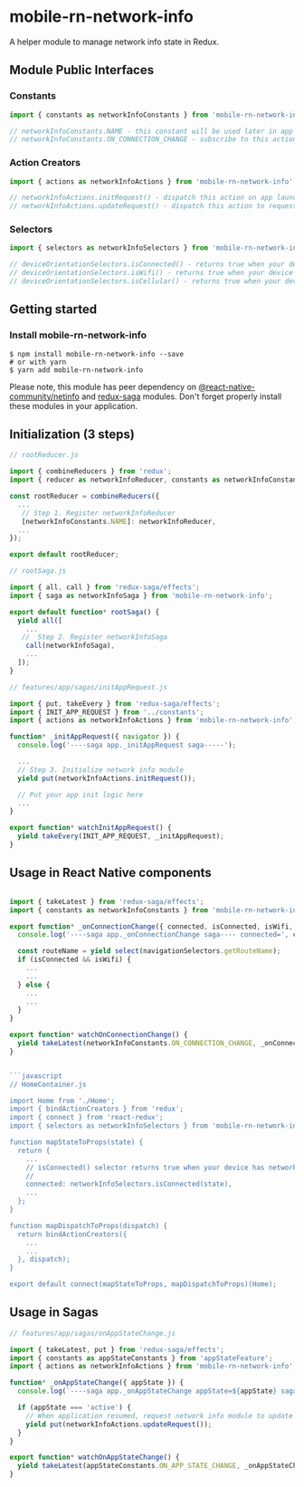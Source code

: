 # mobile-rn-network-info

A helper module to manage network info state in Redux.

## Module Public Interfaces

### Constants

```javascript
import { constants as networkInfoConstants } from 'mobile-rn-network-info'

// networkInfoConstants.NAME - this constant will be used later in app root reducer and module selectors
// networkInfoConstants.ON_CONNECTION_CHANGE - subscribe to this action type if you want to be notified about any changes in network connection
```

### Action Creators

```javascript
import { actions as networkInfoActions } from 'mobile-rn-network-info'

// networkInfoActions.initRequest() - dispatch this action on app launch to initialize the module
// networkInfoActions.updateRequest() - dispatch this action to request module updating its state 
```

### Selectors
```javascript
import { selectors as networkInfoSelectors } from 'mobile-rn-network-info'

// deviceOrientationSelectors.isConnected() - returns true when your device has network connection; otherwise returns false
// deviceOrientationSelectors.isWifi() - returns true when your device has 'wifi' network connection; otherwise returns false
// deviceOrientationSelectors.isCellular() - returns true when your device has 'cellular' network connection; otherwise returns false
```

## Getting started

### Install mobile-rn-network-info

```
$ npm install mobile-rn-network-info --save
# or with yarn
$ yarn add mobile-rn-network-info
```
Please note, this module has peer dependency on [@react-native-community/netinfo](https://github.com/react-native-community/react-native-netinfo) and [redux-saga](https://github.com/redux-saga/redux-saga/) modules. Don't forget properly install these modules in your application.

## Initialization (3 steps)

```javascript
// rootReducer.js

import { combineReducers } from 'redux';
import { reducer as networkInfoReducer, constants as networkInfoConstants } from 'mobile-rn-network-info';

const rootReducer = combineReducers({
  ...
   // Step 1. Register networkInfoReducer
   [networkInfoConstants.NAME]: networkInfoReducer,
  ...
});

export default rootReducer;

// rootSaga.js

import { all, call } from 'redux-saga/effects';
import { saga as networkInfoSaga } from 'mobile-rn-network-info';

export default function* rootSaga() {
  yield all([
    ...
   //  Step 2. Register networkInfoSaga
    call(networkInfoSaga),
    ...
  ]);
}

// features/app/sagas/initAppRequest.js

import { put, takeEvery } from 'redux-saga/effects';
import { INIT_APP_REQUEST } from '../constants';
import { actions as networkInfoActions } from 'mobile-rn-network-info';

function* _initAppRequest({ navigator }) {
  console.log('----saga app._initAppRequest saga-----');

  ...
  // Step 3. Initialize network info module
  yield put(networkInfoActions.initRequest());

  // Put your app init logic here
  ...
}

export function* watchInitAppRequest() {
  yield takeEvery(INIT_APP_REQUEST, _initAppRequest);
}
```

## Usage in React Native components
```javascript

import { takeLatest } from 'redux-saga/effects';
import { constants as networkInfoConstants } from 'mobile-rn-network-info';

export function* _onConnectionChange({ connected, isConnected, isWifi, isCellular, connectionType, netInfoState }) {
  console.log('----saga app._onConnectionChange saga---- connected=', connected);

  const routeName = yield select(navigationSelectors.getRouteName);
  if (isConnected && isWifi) {
    ...
    ...
  } else {
    ...
    ...
  }
}

export function* watchOnConnectionChange() {
  yield takeLatest(networkInfoConstants.ON_CONNECTION_CHANGE, _onConnectionChange);
}


```javascript
// HomeContainer.js

import Home from './Home';
import { bindActionCreators } from 'redux';
import { connect } from 'react-redux';
import { selectors as networkInfoSelectors } from 'mobile-rn-network-info';

function mapStateToProps(state) {
  return {
    ...
    // isConnected() selector returns true when your device has network connection; otherwise returns false
    //
    connected: networkInfoSelectors.isConnected(state),
    ...
  };
}

function mapDispatchToProps(dispatch) {
  return bindActionCreators({
    ...
    ...
  }, dispatch);
}

export default connect(mapStateToProps, mapDispatchToProps)(Home);
```

## Usage in Sagas

```javascript
// features/app/sagas/onAppStateChange.js

import { takeLatest, put } from 'redux-saga/effects';
import { constants as appStateConstants } from 'appStateFeature';
import { actions as networkInfoActions } from 'mobile-rn-network-info';

function* _onAppStateChange({ appState }) {
  console.log(`----saga app._onAppStateChange appState=${appState} saga----`);

  if (appState === 'active') {
    // When application resumed, request network info module to update its connected state
    yield put(networkInfoActions.updateRequest());
  }
}

export function* watchOnAppStateChange() {
  yield takeLatest(appStateConstants.ON_APP_STATE_CHANGE, _onAppStateChange);
}
```
